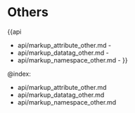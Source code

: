 Others
=======

{{api
- api/markup_attribute_other.md - 
- api/markup_datatag_other.md - 
- api/markup_namespace_other.md - 
}}

@index:
- api/markup_attribute_other.md
- api/markup_datatag_other.md
- api/markup_namespace_other.md


